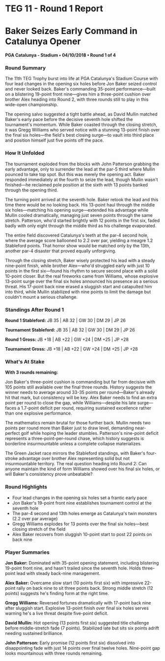 # TEG 11 - Round 1 Report

# Baker Seizes Early Command in Catalunya Opener
**PGA Catalunya - Stadium • 04/10/2018 • Round 1 of 4**

### Round Summary

The 11th TEG Trophy burst into life at PGA Catalunya's Stadium Course with four lead changes in the opening six holes before Jon Baker seized control and never looked back. Baker's commanding 35-point performance—built on a blistering 19-point front nine—gives him a three-point cushion over brother Alex heading into Round 2, with three rounds still to play in this wide-open championship.

The opening salvo suggested a tight battle ahead, as David Mullin matched Baker's early pace before the decisive seventh hole shifted the tournament's momentum. While Baker coasted through the closing stretch, it was Gregg Williams who served notice with a stunning 13-point finish over the final six holes—the field's best closing surge—to vault into third place and position himself just five points off the pace.

### How It Unfolded

The tournament exploded from the blocks with John Patterson grabbing the early advantage, only to surrender the lead at the par-5 third where Mullin pounced to take top spot. But this was merely the opening act. Baker responded immediately at the fourth to seize the lead, though Mullin wasn't finished—he reclaimed pole position at the sixth with 13 points banked through the opening third.

The turning point arrived at the seventh hole. Baker retook the lead and this time there would be no looking back. His 13-point haul through the middle six holes—matching his opening surge—extended his advantage while Mullin cooled dramatically, managing just seven points through the same stretch. Patterson, who'd started brightly with 12 points in the first six, faded badly with only eight through the middle third as his challenge evaporated.

The entire field discovered Catalunya's teeth at the par-4 second hole, where the average score ballooned to 2.2 over par, yielding a meagre 1.2 Stableford points. That horror show would be matched only by the 13th, another par-4 disaster that proved equally unforgiving.

Through the closing stretch, Baker wisely protected his lead with a steady nine-point finish, while brother Alex—who'd struggled early with just 10 points in the first six—found his rhythm to secure second place with a solid 10-point closer. But the real fireworks came from Williams, whose explosive 13-point surge over the final six holes announced his presence as a serious threat. His 17-point back nine erased a sluggish start and catapulted him into third, while Mullin stabilized with nine points to limit the damage but couldn't mount a serious challenge.

### Standings After Round 1

**Round 1 Stableford:** JB 35 | AB 32 | GW 30 | DM 29 | JP 26

**Tournament Stableford:** JB 35 | AB 32 | GW 30 | DM 29 | JP 26

**Round 1 Gross:** JB +18 | AB +22 | GW +24 | DM +25 | JP +28

**Tournament Gross:** JB +18 | AB +22 | GW +24 | DM +25 | JP +28

### What's At Stake

**With 3 rounds remaining:**

Jon Baker's three-point cushion is commanding but far from decisive with 105 points still available over the final three rounds. History suggests the winner needs to average around 33-35 points per round—Baker's already hit that mark, but consistency will be key. Alex Baker needs to find an extra point per round to close the gap, while Williams—despite his late surge—faces a 1.7-point deficit per round, requiring sustained excellence rather than one explosive performance.

The mathematics remain brutal for those further back. Mullin needs two points per round more than Baker just to draw level, demanding near-perfect golf while hoping the leader stumbles. Patterson's nine-point deficit represents a three-point-per-round chase, which history suggests is borderline insurmountable unless a complete collapse materializes.

The Green Jacket race mirrors the Stableford standings, with Baker's four-stroke advantage over brother Alex representing solid but not insurmountable territory. The real question heading into Round 2: Can anyone maintain the kind of form Williams showed over his final six holes, or will Baker's consistency prove unbeatable?

### Round Highlights

- Four lead changes in the opening six holes set a frantic early pace
- Jon Baker's 19-point front nine establishes tournament control at the seventh hole
- The par-4 second and 13th holes emerge as Catalunya's twin monsters (2.2 over par average)
- Gregg Williams explodes for 13 points over the final six holes—best closing stretch of the field
- Alex Baker recovers from sluggish 10-point start to post 22 points on back nine

### Player Summaries

**Jon Baker:** Dominated with 35-point opening statement, including blistering 19-point front nine, and hasn't trailed since the seventh hole. Holds three-point lead with steady back-nine management.

**Alex Baker:** Overcame slow start (10 points first six) with impressive 22-point rally on back nine to sit three points back. Strong middle stretch (12 points) suggests he's finding form at the right time.

**Gregg Williams:** Reversed fortunes dramatically with 17-point back nine after sluggish start. Explosive 13-point finish over final six holes serves warning he's a live threat despite five-point deficit.

**David Mullin:** Hot opening (13 points first six) suggested title challenge before middle-stretch fade (7 points). Stabilized late but sits six points adrift needing sustained brilliance.

**John Patterson:** Early promise (12 points first six) dissolved into disappointing fade with just 14 points over final twelve holes. Nine-point gap looks mountainous with three rounds remaining.


